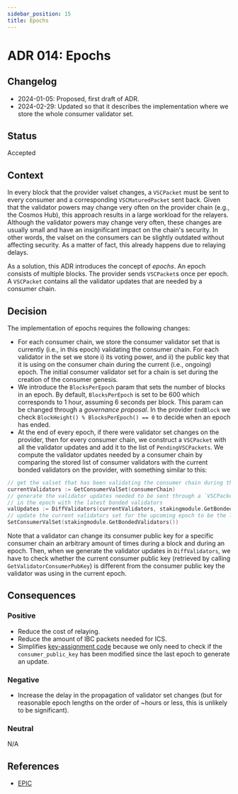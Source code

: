 ```yaml
---
sidebar_position: 15
title: Epochs
---
```

# ADR 014: Epochs

## Changelog
* 2024-01-05: Proposed, first draft of ADR.
* 2024-02-29: Updated so that it describes the implementation where we store the whole consumer validator set.

## Status

Accepted

## Context

In every block that the provider valset changes, a `VSCPacket` must be sent to every consumer and a corresponding `VSCMaturedPacket` sent back.
Given that the validator powers may change very often on the provider chain (e.g., the Cosmos Hub), this approach results in a large workload for the relayers. 
Although the validator powers may change very often, these changes are usually small and have an insignificant impact on the chain's security.
In other words, the valset on the consumers can be slightly outdated without affecting security. 
As a matter of fact, this already happens due to relaying delays. 

As a solution, this ADR introduces the concept of _epochs_. 
An epoch consists of multiple blocks. 
The provider sends `VSCPacket`s once per epoch. 
A `VSCPacket` contains all the validator updates that are needed by a consumer chain.

## Decision

The implementation of epochs requires the following changes:

- For each consumer chain, we store the consumer validator set that is currently (i.e., in this epoch) validating the 
  consumer chain. For each validator in the set we store i) its voting power, and ii) the public key that it is 
  using on the consumer chain during the current (i.e., ongoing) epoch.
  The initial consumer validator set for a chain is set during the creation of the consumer genesis.  
- We introduce the `BlocksPerEpoch` param that sets the number of blocks in an epoch. By default, `BlocksPerEpoch` is
  set to be 600 which corresponds to 1 hour, assuming 6 seconds per block. This param can be changed through
  a _governance proposal_. In the provider `EndBlock` we check `BlockHeight() % BlocksPerEpoch() == 0`
  to decide when an epoch has ended.
- At the end of every epoch, if there were validator set changes on the provider, then for every consumer chain, we 
  construct a `VSCPacket` with all the validator updates and add it to the list of `PendingVSCPackets`. We compute the
  validator updates needed by a consumer chain by comparing the stored list of consumer validators with the current
  bonded validators on the provider, with something similar to this:
```go
// get the valset that has been validating the consumer chain during this epoch 
currentValidators := GetConsumerValSet(consumerChain)
// generate the validator updates needed to be sent through a `VSCPacket` by comparing the current validators 
// in the epoch with the latest bonded validators
valUpdates := DiffValidators(currentValidators, stakingmodule.GetBondedValidators())
// update the current validators set for the upcoming epoch to be the latest bonded validators instead
SetConsumerValSet(stakingmodule.GetBondedValidators())
```
Note that a validator can change its consumer public key for a specific consumer chain an arbitrary amount of times during
a block and during an epoch. Then, when we generate the validator updates in `DiffValidators`, we have to check whether
the current consumer public key (retrieved by calling `GetValidatorConsumerPubKey`) is different from the consumer public
key the validator was using in the current epoch.

## Consequences

### Positive

- Reduce the cost of relaying.
- Reduce the amount of IBC packets needed for ICS.
- Simplifies [key-assignment code](https://github.com/cosmos/interchain-security/blob/main/docs/docs/adrs/adr-001-key-assignment.md) because
  we only need to check if the `consumer_public_key` has been modified since the last epoch to generate an update. 

### Negative

- Increase the delay in the propagation of validator set changes (but for reasonable epoch lengths on the order of ~hours or less, this is unlikely to be significant).

### Neutral

N/A

## References

* [EPIC](https://github.com/cosmos/interchain-security/issues/1087)
